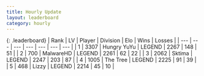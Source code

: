 ```yaml
---
title: Hourly Update
layout: leaderboard
category: hourly
---
```


{: .leaderboard}
| Rank | LV | Player | Division | Elo | Wins | Losses |
| --- | --- | --- | --- | --- | --- | --- |
| <span data-change="0">1</span> | 3307 | <span title="ID: 164871">Hungry YuYu</span> | LEGEND | <span data-change="0">2267</span> | <span data-change="0">148</span> | <span data-change="0">51</span> |
| <span data-change="0">2</span> | 700 | <span title="ID: 261794">MalwareHD</span> | LEGEND | <span data-change="11">2261</span> | <span data-change="2">62</span> | <span data-change="0">22</span> |
| <span data-change="0">3</span> | 2062 | <span title="ID: 353063">Sktima</span> | LEGEND | <span data-change="0">2247</span> | <span data-change="0">203</span> | <span data-change="0">87</span> |
| <span data-change="0">4</span> | 1005 | <span title="ID: 521406">The Tree</span> | LEGEND | <span data-change="0">2225</span> | <span data-change="0">91</span> | <span data-change="0">39</span> |
| <span data-change="0">5</span> | 468 | <span title="ID: 44257">Lizzy</span> | LEGEND | <span data-change="0">2214</span> | <span data-change="0">45</span> | <span data-change="0">10</span> |